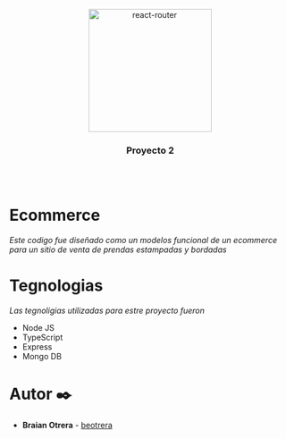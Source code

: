 <p align="center">
  <a href="#">
    <img alt="react-router" src="https://tv.unaj.edu.ar/wp-content/uploads/sites/26/2020/11/Logo-UNAJ-1.png" width="220">
  </a>
</p>
<h3 align="center">
Proyecto 2
</h3>
<br/>
<br/>

# Ecommerce 

_Este codigo fue diseñado como un modelos funcional de un ecommerce para un sitio de venta de prendas estampadas y bordadas_

# Tegnologias

_Las tegnoligias utilizadas para estre proyecto fueron_

- Node JS
- TypeScript
- Express
- Mongo DB

# Autor ✒️

* **Braian Otrera** - [beotrera](https://www.linkedin.com/in/braian-ezequiel-otrera/)

#